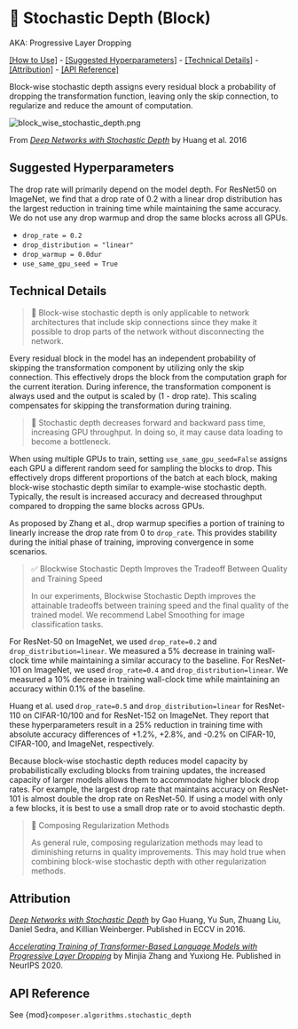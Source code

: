 # 🧊 Stochastic Depth (Block)

AKA: Progressive Layer Dropping

[\[How to Use\]](#how-to-use) - [\[Suggested Hyperparameters\]](#suggested-hyperparameters) - [\[Technical Details\]](#technical-details) - [\[Attribution\]](#attribution) - [\[API Reference\]](#api-reference)

Block-wise stochastic depth assigns every residual block a probability of dropping the transformation function, leaving only the skip connection, to regularize and reduce the amount of computation.

![block_wise_stochastic_depth.png](https://storage.googleapis.com/docs.mosaicml.com/images/methods/block_wise_stochastic_depth.png)

From *[Deep Networks with Stochastic Depth](https://arxiv.org/abs/1603.09382)* by Huang et al. 2016

## Suggested Hyperparameters

The drop rate will primarily depend on the model depth. For ResNet50 on ImageNet, we find that a drop rate of 0.2 with a linear drop distribution has the largest reduction in training time while maintaining the same accuracy. We do not use any drop warmup and drop the same blocks across all GPUs.

- `drop_rate = 0.2`
- `drop_distribution = "linear"`
- `drop_warmup = 0.0dur`
- `use_same_gpu_seed = True`

## Technical Details

> 🚧 Block-wise stochastic depth is only applicable to network architectures that include skip connections since they make it possible to drop parts of the network without disconnecting the network.

Every residual block in the model has an independent probability of skipping the transformation component by utilizing only the skip connection. This effectively drops the block from the computation graph for the current iteration. During inference, the transformation component is always used and the output is scaled by (1 - drop rate). This scaling compensates for skipping the transformation during training.

> 🚧 Stochastic depth decreases forward and backward pass time, increasing GPU throughput. In doing so, it may cause data loading to become a bottleneck.

When using multiple GPUs to train, setting `use_same_gpu_seed=False` assigns each GPU a different random seed for sampling the blocks to drop. This effectively drops different proportions of the batch at each block, making block-wise stochastic depth  similar to example-wise stochastic depth. Typically, the result is increased accuracy and decreased throughput compared to dropping the same blocks across GPUs.

As proposed by Zhang et al., drop warmup specifies a portion of training to linearly increase the drop rate from 0 to `drop_rate`. This provides stability during the initial phase of training, improving convergence in some scenarios.


> ✅ Blockwise Stochastic Depth Improves the Tradeoff Between Quality and Training Speed
>
> In our experiments, Blockwise Stochastic Depth improves the attainable tradeoffs between training speed and the final quality of the trained model.
> We recommend Label Smoothing for image classification tasks.

For ResNet-50 on ImageNet, we used `drop_rate=0.2` and `drop_distribution=linear`. We measured a 5% decrease in training wall-clock time while maintaining a similar accuracy to the baseline. For ResNet-101 on ImageNet, we used `drop_rate=0.4` and `drop_distribution=linear`. We measured a 10% decrease in training wall-clock time while maintaining an accuracy within 0.1% of the baseline.

Huang et al. used `drop_rate=0.5` and `drop_distribution=linear` for ResNet-110 on CIFAR-10/100 and for ResNet-152 on ImageNet. They report that these hyperparameters result in a 25% reduction in training time with absolute accuracy differences of +1.2%, +2.8%, and -0.2% on CIFAR-10, CIFAR-100, and ImageNet, respectively.

Because block-wise stochastic depth reduces model capacity by probabilistically excluding blocks from training updates, the increased capacity of larger models allows them to accommodate higher block drop rates. For example, the largest drop rate that maintains accuracy on ResNet-101 is almost double the drop rate on ResNet-50. If using a model with only a few blocks, it is best to use a small drop rate or to avoid stochastic depth.

> 🚧 Composing Regularization Methods
>
> As general rule, composing regularization methods may lead to diminishing returns in
> quality improvements. This may hold true when combining block-wise stochastic depth with other regularization methods.

## Attribution

*[Deep Networks with Stochastic Depth](https://arxiv.org/abs/1603.09382)* by Gao Huang, Yu Sun, Zhuang Liu, Daniel Sedra, and Killian Weinberger. Published in ECCV in 2016.

*[Accelerating Training of Transformer-Based Language Models with Progressive Layer Dropping](https://arxiv.org/abs/2010.13369)* by Minjia Zhang and Yuxiong He. Published in NeurIPS 2020.

## API Reference

See {mod}`composer.algorithms.stochastic_depth`
